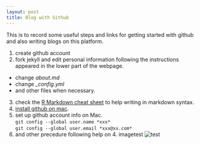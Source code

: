 ```yaml
---
layout: post
title: Blog with Github
---
```


This is to record some useful steps and links for getting started with github and also writing blogs on this platform. 
  
1. create github account
2. fork jekyll and edit personal information following the instructions appeared in the lower part of the webpage.  
  + change *about.md* 
  + change *_config.yml*
  + and other files when necessary.
  
  
3. check the [R Markdown cheat sheet](https://www.rstudio.com/wp-content/uploads/2015/02/rmarkdown-cheatsheet.pdf) to help writing in markdown syntax.
4. [install github on mac](https://help.github.com/articles/set-up-git/).  
5. set up github account info on Mac.  
```git config --global user.name *xxx*```  
```git config --global user.email *xxx@xx.com*```  
6. and other precedure following help on 4. 
imagetest ![test](https://github.com/ouzhihua/ouzhihua.github.io/blob/master/images/PyMOL%20seccess!.PNG)

